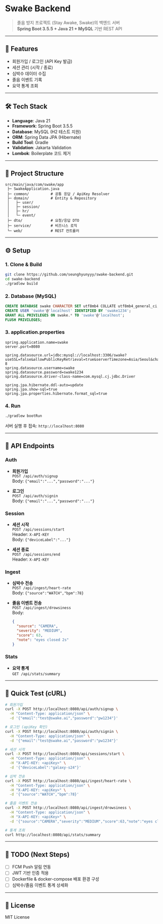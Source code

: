 # Swake Backend

> 졸음 방지 프로젝트 (Stay Awake, Swake)의 백엔드 서버  
> **Spring Boot 3.5.5 + Java 21 + MySQL** 기반 REST API

---

## 🚀 Features
- 회원가입 / 로그인 (API Key 발급)
- 세션 관리 (시작 / 종료)
- 심박수 데이터 수집
- 졸음 이벤트 기록
- 요약 통계 조회

---

## 🛠️ Tech Stack
- **Language**: Java 21
- **Framework**: Spring Boot 3.5.5
- **Database**: MySQL (H2 테스트 지원)
- **ORM**: Spring Data JPA (Hibernate)
- **Build Tool**: Gradle
- **Validation**: Jakarta Validation
- **Lombok**: Boilerplate 코드 제거

---

## 📂 Project Structure
```
src/main/java/com/swake/app
 ├─ SwakeApplication.java
 ├─ common/          # 공통 응답 / ApiKey Resolver
 ├─ domain/          # Entity & Repository
 │   ├─ user/
 │   ├─ session/
 │   ├─ hr/
 │   └─ event/
 ├─ dto/             # 요청/응답 DTO
 ├─ service/         # 비즈니스 로직
 └─ web/             # REST 컨트롤러
```

---

## ⚙️ Setup

### 1. Clone & Build
```bash
git clone https://github.com/seunghyunyyy/swake-backend.git
cd swake-backend
./gradlew build
```

### 2. Database (MySQL)
```sql
CREATE DATABASE swake CHARACTER SET utf8mb4 COLLATE utf8mb4_general_ci;
CREATE USER 'swake'@'localhost' IDENTIFIED BY 'swake1234';
GRANT ALL PRIVILEGES ON swake.* TO 'swake'@'localhost';
FLUSH PRIVILEGES;
```

### 3. application.properties
```properties
spring.application.name=swake
server.port=8080

spring.datasource.url=jdbc:mysql://localhost:3306/swake?useSSL=false&allowPublicKeyRetrieval=true&serverTimezone=Asia/Seoul&characterEncoding=UTF-8
spring.datasource.username=swake
spring.datasource.password=swake1234
spring.datasource.driver-class-name=com.mysql.cj.jdbc.Driver

spring.jpa.hibernate.ddl-auto=update
spring.jpa.show-sql=true
spring.jpa.properties.hibernate.format_sql=true
```

### 4. Run
```bash
./gradlew bootRun
```
서버 실행 후 접속: `http://localhost:8080`

---

## 📡 API Endpoints

### Auth
- **회원가입**  
  `POST /api/auth/signup`  
  Body: `{"email":"...","password":"..."}`

- **로그인**  
  `POST /api/auth/signin`  
  Body: `{"email":"...","password":"..."}`

### Session
- **세션 시작**  
  `POST /api/sessions/start`  
  Header: `X-API-KEY`  
  Body: `{"deviceLabel":"..."}`

- **세션 종료**  
  `POST /api/sessions/end`  
  Header: `X-API-KEY`

### Ingest
- **심박수 전송**  
  `POST /api/ingest/heart-rate`  
  Body: `{"source":"WATCH","bpm":78}`

- **졸음 이벤트 전송**  
  `POST /api/ingest/drowsiness`  
  Body:
  ```json
  {
    "source": "CAMERA",
    "severity": "MEDIUM",
    "score": 63,
    "note": "eyes closed 2s"
  }
  ```

### Stats
- **요약 통계**  
  `GET /api/stats/summary`

---

## 🧪 Quick Test (cURL)

```bash
# 회원가입
curl -X POST http://localhost:8080/api/auth/signup \
  -H "Content-Type: application/json" \
  -d '{"email":"test@swake.ai","password":"pw1234"}'

# 로그인 (apiKey 확인)
curl -X POST http://localhost:8080/api/auth/signin \
  -H "Content-Type: application/json" \
  -d '{"email":"test@swake.ai","password":"pw1234"}'

# 세션 시작
curl -X POST http://localhost:8080/api/sessions/start \
  -H "Content-Type: application/json" \
  -H "X-API-KEY: <apiKey>" \
  -d '{"deviceLabel":"galaxy-s24"}'

# 심박 전송
curl -X POST http://localhost:8080/api/ingest/heart-rate \
  -H "Content-Type: application/json" \
  -H "X-API-KEY: <apiKey>" \
  -d '{"source":"WATCH","bpm":78}'

# 졸음 이벤트 전송
curl -X POST http://localhost:8080/api/ingest/drowsiness \
  -H "Content-Type: application/json" \
  -H "X-API-KEY: <apiKey>" \
  -d '{"source":"CAMERA","severity":"MEDIUM","score":63,"note":"eyes closed 2s"}'

# 통계 조회
curl http://localhost:8080/api/stats/summary
```

---

## 📌 TODO (Next Steps)
- [ ] FCM Push 알림 연동
- [ ] JWT 기반 인증 적용
- [ ] Dockerfile & docker-compose 배포 환경 구성
- [ ] 심박수/졸음 이벤트 통계 상세화

---

## 📄 License
MIT License
